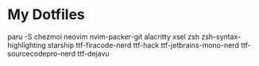 My Dotfiles
===========

paru -S chezmoi neovim nvim-packer-git alacritty xsel zsh zsh-syntax-highlighting starship ttf-firacode-nerd ttf-hack ttf-jetbrains-mono-nerd ttf-sourcecodepro-nerd ttf-dejavu

